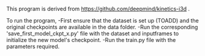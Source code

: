 This program is derived from https://github.com/deepmind/kinetics-i3d .

To run the program, 
-First ensure that the dataset is set up (TOADD) and the original checkpoints are available in the data folder.
-Run the corresponding 'save_first_model_ckpt_x.py' file with the dataset and inputframes to initialize the new model's checkpoint.
-Run the train.py file with the parameters required.
